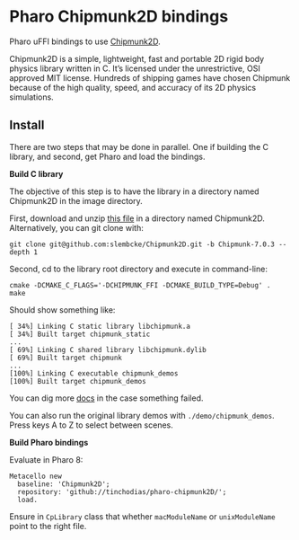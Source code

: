 # Pharo Chipmunk2D bindings

Pharo uFFI bindings to use [Chipmunk2D](http://chipmunk-physics.net/).

Chipmunk2D is a simple, lightweight, fast and portable 2D rigid body physics library written in C. It’s licensed under the unrestrictive, OSI approved MIT license. Hundreds of shipping games have chosen Chipmunk because of the high quality, speed, and accuracy of its 2D physics simulations. 

## Install

There are two steps that may be done in parallel. One if building the C library, and second, get Pharo and load the bindings.

**Build C library**

The objective of this step is to have the library in a directory named Chipmunk2D in the image directory.

First, download and unzip [this file](https://github.com/slembcke/Chipmunk2D/archive/Chipmunk-7.0.3.zip) in a directory named Chipmunk2D. Alternatively, you can git clone with:
```
git clone git@github.com:slembcke/Chipmunk2D.git -b Chipmunk-7.0.3 --depth 1
```

Second, cd to the library root directory and execute in command-line:
```
cmake -DCMAKE_C_FLAGS='-DCHIPMUNK_FFI -DCMAKE_BUILD_TYPE=Debug' .
make
```

Should show something like:
```
[ 34%] Linking C static library libchipmunk.a
[ 34%] Built target chipmunk_static
...
[ 69%] Linking C shared library libchipmunk.dylib
[ 69%] Built target chipmunk
...
[100%] Linking C executable chipmunk_demos
[100%] Built target chipmunk_demos
```

You can dig more [docs](http://chipmunk-physics.net/release/ChipmunkLatest-Docs/) in the case something failed.

You can also run the original library demos with `./demo/chipmunk_demos`. Press keys A to Z to select between scenes.


**Build Pharo bindings**

Evaluate in Pharo 8:

~~~Smalltalk
Metacello new 
  baseline: 'Chipmunk2D'; 
  repository: 'github://tinchodias/pharo-chipmunk2D/';
  load.
~~~

Ensure in `CpLibrary` class that whether `macModuleName` or `unixModuleName` point to the right file.
